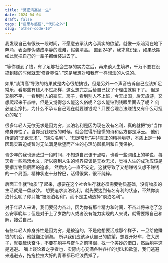 ```yaml
---
title: "莫把清高装一生"
date: 2024-04-04
draft: false
tags: ["反思与感悟","代码之外"]
slug: "other-code-10"
---
```


我发现自己有很长一段时间，不愿意去承认内心真实的欲望。就像一条暗河在地下奔涌，表面却伪装成平静的浅滩，假装清高。
直到24岁，我才意识到，如果长期如此就把自己的一辈子都给装进去了。

“等你赚到了钱，有了足够社会生存的实力之后，再来谈人生境界，千万不要在没搞到钱的时候就去‘修身养性’，”这是我想对和我有一样想法的人说的。

如果“装清高”导致的结果就是内心很想搞钱，但是另外一个声音告诉自己应该知足常乐，看那些有钱人不过那样，这么想完之后给自己找了个理由就躺下了。
但是又躺不平，一看到别人的豪车、房子，看到别人不上班，今天出国，后天旅游，又想爬起来干点啥，但是又觉得怎么能这么俗呢？怎么能钻到钱眼里面去了呢？
何必这么挣扎，为什么不承认自己现在就要赚钱呢？只要合理合法赚钱又有什么可担心的呢？

很多年轻人无欲无求是因为穷，淡泊名利是因为现在没有名利，真的就把“穷”当作修身养性了。当你没钱吃饭的时候，就会觉得所憧憬的诗和远方都是浮云。
他们所谓的“无欲无求”、“淡泊名利”、“知足常乐”并非真正的精神境界，本质上是一种因现实窘迫或暂时无法满足欲望而产生的心理防御机制和自我保护。

青少年的我也迷茫过一段时间，不知道自己该干点啥，也看一些网络上的学说，每天看一些鸡汤水文，所以感到人生的境界应该是无欲无求，觉得人生的成功应该是要摒弃物质层面的追求。
然后内心一直不安定，这就导致了又想赚钱又想不赚钱的一个局面，精神状态十分拧巴，活得很累，很不纯粹。

后面工作就“物质”了起来，想要在这个社会生存就必须需要物质基础，没有物质的生活就是一盘散沙。
想要追求淡泊名利，就先要达到有名有利的状态，不然你淡泊什么呢？你只能“被淡泊名利”，而不是主动选择“淡泊名利”。

对于年轻人来讲，我们要努力奋斗，因为你有那个精力和时间，不奋斗将来老了怎么安享晚年；但是对于上了岁数的人或者没有能力实现的人来说，就需要跟自己和解，接受自己。

有些年轻人修身养性是因为穷，是被迫的，不是他想要活成那个样子，一旦给他赚钱的机会，他就翻江倒海。
所以我们应该承认自己的欲望，想要开好车，住大房子，就要赶快奋斗，不要在躺平与奋斗之前徘徊，找一个美妙的借口，然后躺平这是逃避。
嘴上谈论着之乎者也，实际内心充满各种各样的想法和欲望，我们逃避来逃避去，拖拖拉拉大好的青春都已经浪费掉了。
